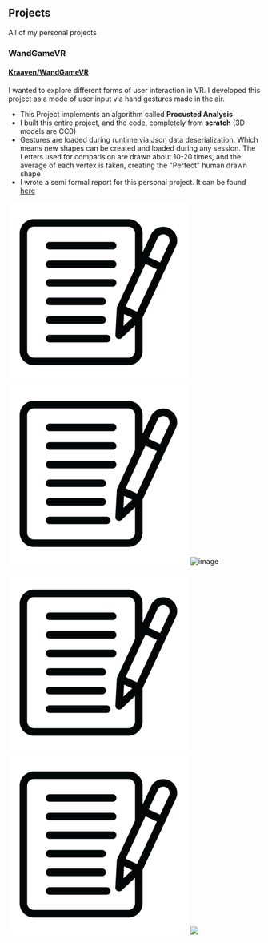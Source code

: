 ## Projects

All of my personal projects

### WandGameVR
#### [Kraaven/WandGameVR](https://github.com/Kraaven/WandGameVR)

I wanted to explore different forms of user interaction in VR. I developed this project as a mode of user input via hand gestures made in the air.

- This Project implements an algorithm called **Procusted Analysis**
- I built this entire project, and the code, completely from **scratch** (3D models are CC0)
- Gestures are loaded during runtime via Json data deserialization. Which means new shapes can be created and loaded during any session. The Letters used for comparision are drawn about 10-20 times, and the average of each vertex is taken, creating the "Perfect" human drawn shape
- I wrote a semi formal report for this personal project. It can be found [here](https://github.com/Kraaven/WandGameVR/blob/main/report.pdf)

![image](public/test.png)
![image](../../public/test.png)
![image](/test.png)

<img src="public/test.png">
<img src="../../public/test.png">
<img src="/test.png">

